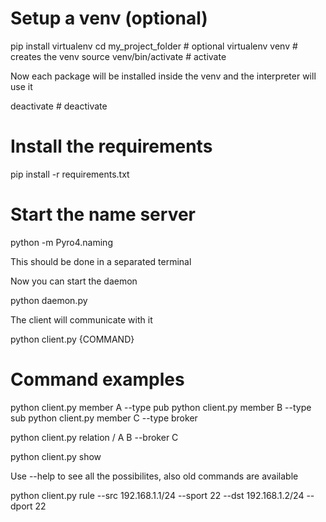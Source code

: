 # Setup a venv (optional)

pip install virtualenv 
cd my_project_folder # optional
virtualenv venv # creates the venv
source venv/bin/activate # activate

Now each package will be installed inside the venv and the interpreter will use it

deactivate # deactivate

# Install the requirements

pip install -r requirements.txt

# Start the name server

python -m Pyro4.naming

This should be done in a separated terminal

Now you can start the daemon 

python daemon.py

The client will communicate with it

python client.py {COMMAND}

# Command examples

python client.py member A --type pub
python client.py member B --type sub
python client.py member C --type broker

python client.py relation / A B --broker C

python client.py show

Use --help to see all the possibilites, also old commands are available

python client.py rule --src 192.168.1.1/24 --sport 22 --dst 192.168.1.2/24 --dport 22